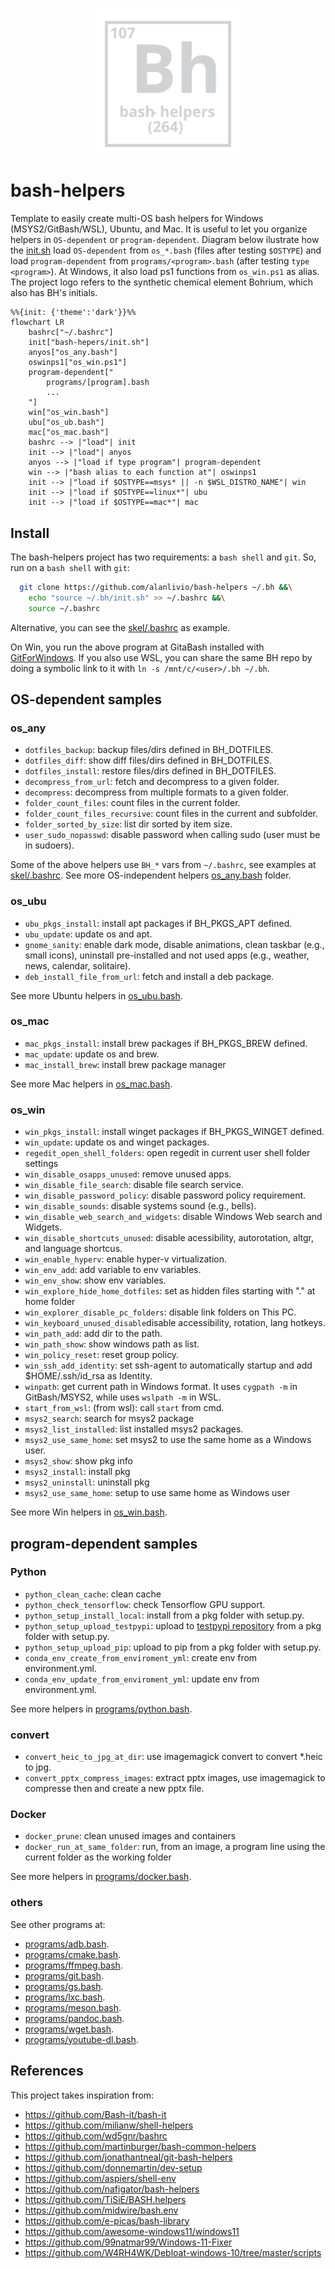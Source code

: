 <h1 align="center"><img src="logo.svg" width="250" onerror='this.style.display="none"'/></h1>

# bash-helpers

Template to easily create multi-OS bash helpers for Windows (MSYS2/GitBash/WSL), Ubuntu, and Mac. It is useful to let you organize helpers in `OS-dependent` or `program-dependent`. Diagram below ilustrate how the [init.sh](init.sh) load `OS-dependent` from `os_*.bash` (files after testing `$OSTYPE`) and load `program-dependent` from `programs/<program>.bash` (after testing `type <program>`). At Windows, it also load  ps1 functions from `os_win.ps1` as alias.
The project logo refers to the synthetic chemical element Bohrium, which also has BH's initials.

```mermaid
%%{init: {'theme':'dark'}}%%
flowchart LR
    bashrc["~/.bashrc"]
    init["bash-hepers/init.sh"]
    anyos["os_any.bash"]
    oswinps1["os_win.ps1"]
    program-dependent["
        programs/[program].bash
        ...
    "]
    win["os_win.bash"]
    ubu["os_ub.bash"]
    mac["os_mac.bash"]
    bashrc --> |"load"| init
    init --> |"load"| anyos
    anyos --> |"load if type program"| program-dependent
    win --> |"bash alias to each function at"| oswinps1
    init --> |"load if $OSTYPE==msys* || -n $WSL_DISTRO_NAME"| win
    init --> |"load if $OSTYPE==linux*"| ubu
    init --> |"load if $OSTYPE==mac*"| mac
```

## Install

The bash-helpers project has two requirements: a `bash shell` and `git`. So, run on a `bash shell` with `git`:

```bash
  git clone https://github.com/alanlivio/bash-helpers ~/.bh &&\
    echo "source ~/.bh/init.sh" >> ~/.bashrc &&\
    source ~/.bashrc
```

Alternative, you can see the [skel/.bashrc](skel/.bashrc) as example.

On Win, you run the above program at GitaBash installed with [GitForWindows](https://gitforwindows.org). If you also use WSL, you can share the same BH repo by doing a symbolic link to it with `ln -s /mnt/c/<user>/.bh ~/.bh`.

## OS-dependent samples

### os_any

* `dotfiles_backup`: backup files/dirs defined in BH_DOTFILES.
* `dotfiles_diff`: show diff files/dirs defined in BH_DOTFILES.
* `dotfiles_install`: restore files/dirs defined in BH_DOTFILES.
* `decompress_from_url`: fetch and decompress to a given folder.
* `decompress`: decompress from multiple formats to a given folder.
* `folder_count_files`: count files in the current folder.
* `folder_count_files_recursive`: count files in the current and subfolder.
* `folder_sorted_by_size`: list dir sorted by item size.
* `user_sudo_nopasswd`: disable password when calling sudo (user must be in sudoers).

Some of the above helpers use `BH_*` vars from `~/.bashrc`, see examples at [skel/.bashrc](skel/.bashrc).
See more OS-independent helpers  [os_any.bash](os_any.bash) folder.

### os_ubu

* `ubu_pkgs_install`: install apt packages if BH_PKGS_APT defined.
* `ubu_update`: update os and apt.
* `gnome_sanity`: enable dark mode, disable animations, clean taskbar (e.g., small icons), uninstall pre-installed and not used apps (e.g., weather, news, calendar, solitaire).
* `deb_install_file_from_url`: fetch and install a deb package.

See more Ubuntu helpers in [os_ubu.bash](os_ubu.bash).

### os_mac

* `mac_pkgs_install`: install brew packages if BH_PKGS_BREW defined.
* `mac_update`: update os and brew.
* `mac_install_brew`: install brew package manager

See more Mac helpers in [os_mac.bash](os_mac.bash).

### os_win

* `win_pkgs_install`: install winget packages if BH_PKGS_WINGET defined.
* `win_update`: update os and winget packages.
* `regedit_open_shell_folders`: open regedit in current user shell folder settings
* `win_disable_osapps_unused`: remove unused apps.
* `win_disable_file_search`: disable file search service.
* `win_disable_password_policy`: disable password policy requirement.
* `win_disable_sounds`: disable systems sound (e.g., bells).
* `win_disable_web_search_and_widgets`: disable Windows Web search and Widgets.
* `win_disable_shortcuts_unused`: disable acessibility, autorotation, altgr, and language shortcus.
* `win_enable_hyperv`: enable hyper-v virtualization.
* `win_env_add`: add variable to env variables.
* `win_env_show`: show env variables.
* `win_explore_hide_home_dotfiles`: set as hidden files starting with "." at home folder
* `win_explorer_disable_pc_folders`: disable link folders on This PC.
* `win_keyboard_unused_disable`disable accessibility, rotation, lang hotkeys.
* `win_path_add`: add dir to the path.
* `win_path_show`: show windows path as list.
* `win_policy_reset`: reset group policy.
* `win_ssh_add_identity`: set ssh-agent to automatically startup and add $HOME/.ssh/id_rsa as Identity.
* `winpath`: get current path in Windows format. It uses `cygpath -m` in GitBash/MSYS2, while uses `wslpath -m` in WSL.
* `start_from_wsl`: (from wsl): call `start` from cmd.
* `msys2_search`: search for msys2 package
* `msys2_list_installed`: list installed msys2 packages.
* `msys2_use_same_home`: set msys2 to use the same home as a Windows user.
* `msys2_show`: show pkg info
* `msys2_install`: install pkg
* `msys2_uninstall`: uninstall pkg
* `msys2_use_same_home`: setup to use same home as Windows user

See more Win helpers in [os_win.bash](os_win.bash).

## program-dependent samples

### Python

* `python_clean_cache`: clean cache
* `python_check_tensorflow`: check Tensorflow GPU support.
* `python_setup_install_local`: install from a pkg folder with setup.py.
* `python_setup_upload_testpypi`: upload to [testpypi repository](https://test.pypi.org/) from a pkg folder with setup.py.
* `python_setup_upload_pip`: upload to pip from a pkg folder with setup.py.
* `conda_env_create_from_enviroment_yml`: create env from environment.yml.
* `conda_env_update_from_enviroment_yml`: update env from environment.yml.

See more helpers in [programs/python.bash](programs/python.bash).

### convert

* `convert_heic_to_jpg_at_dir`: use imagemagick convert to convert *.heic to jpg.
* `convert_pptx_compress_images`: extract pptx images, use imagemagick to compresse then and create a new pptx file.

### Docker

* `docker_prune`: clean unused images and containers
* `docker_run_at_same_folder`: run, from an image, a program line using the current folder as the working folder

See more helpers in [programs/docker.bash](programs/docker.bash).

### others

See other programs at:

* [programs/adb.bash](programs/adb.bash).
* [programs/cmake.bash](programs/cmake.bash).
* [programs/ffmpeg.bash](programs/ffmpeg.bash).
* [programs/git.bash](programs/git.bash).
* [programs/gs.bash](programs/gs.bash).
* [programs/lxc.bash](programs/lxc.bash).
* [programs/meson.bash](programs/meson.bash).
* [programs/pandoc.bash](programs/pandoc.bash).
* [programs/wget.bash](programs/wget.bash).
* [programs/youtube-dl.bash](programs/youtube-dl.bash).

## References

This project takes inspiration from:

* <https://github.com/Bash-it/bash-it>
* <https://github.com/milianw/shell-helpers>
* <https://github.com/wd5gnr/bashrc>
* <https://github.com/martinburger/bash-common-helpers>
* <https://github.com/jonathantneal/git-bash-helpers>
* <https://github.com/donnemartin/dev-setup>
* <https://github.com/aspiers/shell-env>
* <https://github.com/nafigator/bash-helpers>
* <https://github.com/TiSiE/BASH.helpers>
* <https://github.com/midwire/bash.env>
* <https://github.com/e-picas/bash-library>
* <https://github.com/awesome-windows11/windows11>
* <https://github.com/99natmar99/Windows-11-Fixer>
* <https://github.com/W4RH4WK/Debloat-windows-10/tree/master/scripts>
